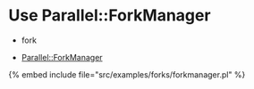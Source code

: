 # Use Parallel::ForkManager

* fork

* [Parallel::ForkManager](https://metacpan.org/pod/Parallel::ForkManager)

{% embed include file="src/examples/forks/forkmanager.pl" %}



